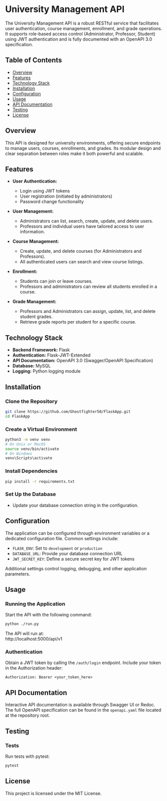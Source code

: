 # University Management API

The University Management API is a robust RESTful service that facilitates user authentication, course management, enrollment, and grade operations. It supports role-based access control (Administrator, Professor, Student) using JWT authentication and is fully documented with an OpenAPI 3.0 specification.

## Table of Contents

- [Overview](#overview)
- [Features](#features)
- [Technology Stack](#technology-stack)
- [Installation](#installation)
- [Configuration](#configuration)
- [Usage](#usage)
- [API Documentation](#api-documentation)
- [Testing](#testing)
- [License](#license)

## Overview

This API is designed for university environments, offering secure endpoints to manage users, courses, enrollments, and grades. Its modular design and clear separation between roles make it both powerful and scalable.

## Features

- **User Authentication:**  
    - Login using JWT tokens
    - User registration (initiated by administrators)
    - Password change functionality

- **User Management:**  
    - Administrators can list, search, create, update, and delete users.
    - Professors and individual users have tailored access to user information.

- **Course Management:**  
    - Create, update, and delete courses (for Administrators and Professors).
    - All authenticated users can search and view course listings.

- **Enrollment:**  
    - Students can join or leave courses.
    - Professors and administrators can review all students enrolled in a course.

- **Grade Management:**  
    - Professors and Administrators can assign, update, list, and delete student grades.
    - Retrieve grade reports per student for a specific course.

## Technology Stack

- **Backend Framework:** Flask
- **Authentication:** Flask-JWT-Extended
- **API Documentation:** OpenAPI 3.0 (Swagger/OpenAPI Specification)
- **Database:** MySQL
- **Logging:** Python logging module

## Installation

### Clone the Repository

```bash
git clone https://github.com/Ghostfighter50/FlaskApp.git
cd FlaskApp
```

### Create a Virtual Environment

```bash
python3 -m venv venv
# On Unix or MacOS
source venv/bin/activate
# On Windows
venv\Scripts\activate
```

### Install Dependencies

```bash
pip install -r requirements.txt
```

### Set Up the Database

- Update your database connection string in the configuration.

## Configuration

The application can be configured through environment variables or a dedicated configuration file. Common settings include:

- `FLASK_ENV`: Set to `development` or `production`
- `DATABASE_URL`: Provide your database connection URL
- `JWT_SECRET_KEY`: Define a secure secret key for JWT tokens

Additional settings control logging, debugging, and other application parameters.

## Usage

### Running the Application

Start the API with the following command:

```bash
python ./run.py
```

The API will run at:  
http://localhost:5000/api/v1

### Authentication

Obtain a JWT token by calling the `/auth/login` endpoint. Include your token in the Authorization header:

```
Authorization: Bearer <your_token_here>
```

## API Documentation

Interactive API documentation is available through Swagger UI or Redoc. The full OpenAPI specification can be found in the `openapi.yaml` file located at the repository root.

## Testing

### Tests

Run tests with pytest:

```bash
pytest
```

## License

This project is licensed under the MIT License.
